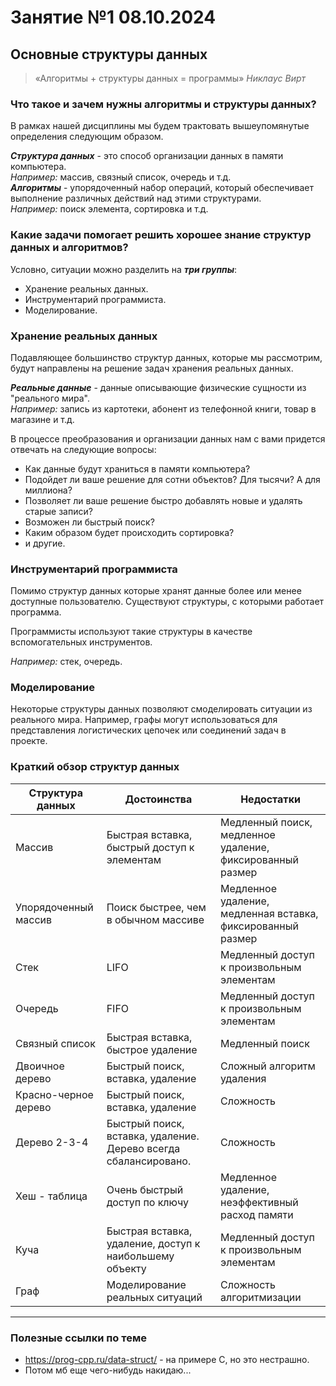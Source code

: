 # Занятие №1 08.10.2024
## Основные структуры данных

> «Алгоритмы + структуры данных = программы» *Никлаус Вирт*

### Что такое и зачем нужны алгоритмы и структуры данных?

В рамках нашей дисциплины мы будем трактовать вышеупомянутые определения следующим образом.

***Структура данных*** - это способ организации данных в памяти компьютера. \
*Например:* массив, связный список, очередь и т.д.\
***Алгоритмы*** - упорядоченный набор операций, который обеспечивает выполнение различных действий над этими структурами. \
*Например:* поиск элемента, сортировка и т.д.

### Какие задачи помогает решить хорошее знание структур данных и алгоритмов?

Условно, ситуации можно разделить на ***три группы***:

- Хранение реальных данных.
- Инструментарий программиста.
- Моделирование.

### Хранение реальных данных

Подавляющее большинство структур данных, которые мы рассмотрим, будут направлены на решение задач хранения реальных данных.

***Реальные данные*** - данные описывающие физические сущности из "реального мира". \
*Например:* запись из картотеки, абонент из телефонной книги, товар в магазине и т.д.

В процессе преобразования и организации данных нам с вами придется отвечать на следующие вопросы:

 - Как данные будут храниться в памяти компьютера?
 - Подойдет ли ваше решение для сотни объектов? Для тысячи? А для миллиона?
 - Позволяет ли ваше решение быстро добавлять новые и удалять старые записи?
 - Возможен ли быстрый поиск?
 - Каким образом будет происходить сортировка?
 - и другие.

### Инструментарий программиста

Помимо структур данных которые хранят данные более или менее доступные пользователю. Существуют структуры, с которыми работает программа.

Программисты используют такие структуры в качестве вспомогательных инструментов.

*Например:* стек, очередь.

### Моделирование

Некоторые структуры данных позволяют смоделировать ситуации из реального мира. Например, графы могут использоваться для представления логистических цепочек или соединений задач в проекте.

### Краткий обзор структур данных

| Структура данных     | Достоинства                                                     | Недостатки                                                  |
|----------------------|-----------------------------------------------------------------|-------------------------------------------------------------|
| Массив               | Быстрая вставка, быстрый доступ к элементам                     | Медленный поиск, медленное удаление, фиксированный размер   |
| Упорядоченный массив | Поиск быстрее, чем в обычном массиве                            | Медленное удаление, медленная вставка, фиксированный размер |
| Стек                 | LIFO                                                            | Медленный доступ к произвольным элементам                   |
| Очередь              | FIFO                                                            | Медленный доступ к произвольным элементам                   |
| Связный список       | Быстрая вставка, быстрое удаление                               | Медленный поиск                                             |
| Двоичное дерево      | Быстрый поиск, вставка, удаление                                | Сложный алгоритм удаления                                   |
| Красно-черное дерево | Быстрый поиск, вставка, удаление                                | Сложность                                                   |
| Дерево 2-3-4         | Быстрый поиск, вставка, удаление. Дерево всегда сбалансировано. | Сложность                                                   |
| Хеш - таблица        | Очень быстрый доступ по ключу                                   | Медленное удаление, неэффективный расход памяти             |
| Куча                 | Быстрая вставка, удаление, доступ к наибольшему объекту         | Медленный доступ к произвольным элементам                   |
| Граф                 | Моделирование реальных ситуаций                                 | Сложность алгоритмизации                                    |

___

### Полезные ссылки по теме

 - https://prog-cpp.ru/data-struct/ - на примере С, но это нестрашно.
 - Потом мб еще чего-нибудь накидаю...